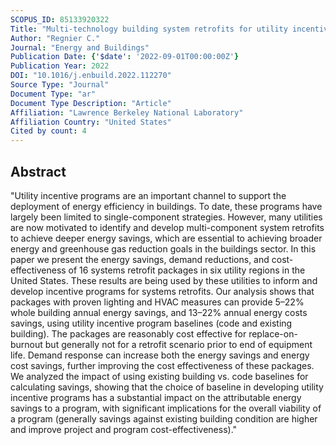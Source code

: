 ```yaml
---
SCOPUS_ID: 85133920322
Title: "Multi-technology building system retrofits for utility incentive programs: Savings, costs and baseline considerations"
Author: "Regnier C."
Journal: "Energy and Buildings"
Publication Date: {'$date': '2022-09-01T00:00:00Z'}
Publication Year: 2022
DOI: "10.1016/j.enbuild.2022.112270"
Source Type: "Journal"
Document Type: "ar"
Document Type Description: "Article"
Affiliation: "Lawrence Berkeley National Laboratory"
Affiliation Country: "United States"
Cited by count: 4
---
```


## Abstract
"Utility incentive programs are an important channel to support the deployment of energy efficiency in buildings. To date, these programs have largely been limited to single-component strategies. However, many utilities are now motivated to identify and develop multi-component system retrofits to achieve deeper energy savings, which are essential to achieving broader energy and greenhouse gas reduction goals in the buildings sector. In this paper we present the energy savings, demand reductions, and cost-effectiveness of 16 systems retrofit packages in six utility regions in the United States. These results are being used by these utilities to inform and develop incentive programs for systems retrofits. Our analysis shows that packages with proven lighting and HVAC measures can provide 5–22% whole building annual energy savings, and 13–22% annual energy costs savings, using utility incentive program baselines (code and existing building). The packages are reasonably cost effective for replace-on-burnout but generally not for a retrofit scenario prior to end of equipment life. Demand response can increase both the energy savings and energy cost savings, further improving the cost effectiveness of these packages. We analyzed the impact of using existing building vs. code baselines for calculating savings, showing that the choice of baseline in developing utility incentive programs has a substantial impact on the attributable energy savings to a program, with significant implications for the overall viability of a program (generally savings against existing building condition are higher and improve project and program cost-effectiveness)."
